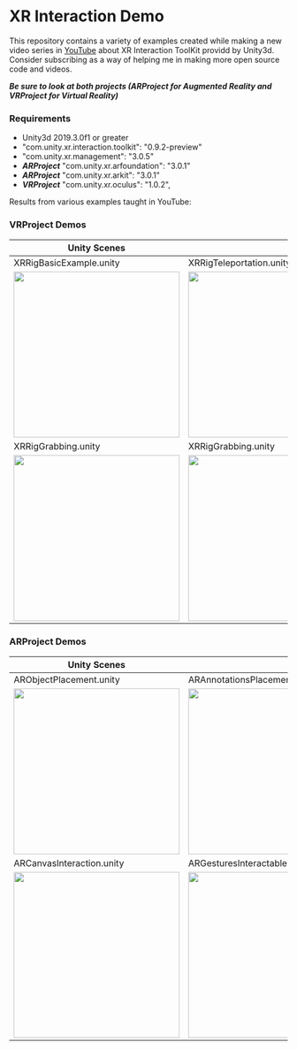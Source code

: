 # XR Interaction Demo
This repository contains a variety of examples created while making a new video series in [YouTube](https://www.youtube.com/playlist?list=PLQMQNmwN3Fvx2d7uNxMkVOs1aUV-vxrlf) about XR Interaction ToolKit providd by Unity3d. Consider subscribing as a way of helping me in making more open source code and videos.

***Be sure to look at both projects (ARProject for Augmented Reality and VRProject for Virtual Reality)***

### Requirements

* Unity3d 2019.3.0f1 or greater
* "com.unity.xr.interaction.toolkit": "0.9.2-preview"
* "com.unity.xr.management": "3.0.5"
* ***ARProject*** "com.unity.xr.arfoundation": "3.0.1"
* ***ARProject*** "com.unity.xr.arkit": "3.0.1"
* ***VRProject*** "com.unity.xr.oculus": "1.0.2",

Results from various examples taught in YouTube:

### VRProject Demos

|Unity Scenes||
|---|---|
|XRRigBasicExample.unity|XRRigTeleportation.unity|
|<img src="https://github.com/dilmerv/XRInteractionDemo/blob/master/docs/images/xrrigbasicexample.gif" width="300">|<img src="https://github.com/dilmerv/XRInteractionDemo/blob/master/docs/images/xrrigteleportation.gif" width="300">
|XRRigGrabbing.unity|XRRigGrabbing.unity|
|<img src="https://github.com/dilmerv/XRInteractionDemo/blob/master/docs/images/xrgrab_1.gif" width="300">|<img src="https://github.com/dilmerv/XRInteractionDemo/blob/master/docs/images/xrgrab_2.gif" width="300">|


### ARProject Demos

|Unity Scenes||
|---|---|
|ARObjectPlacement.unity|ARAnnotationsPlacement.unity|
|<img src="https://github.com/dilmerv/XRInteractionDemo/blob/master/docs/images/arobjectplacement.gif" width="300">|<img src="https://github.com/dilmerv/XRInteractionDemo/blob/master/docs/images/arannotationsplacement.gif" width="300">|
|ARCanvasInteraction.unity|ARGesturesInteractableLog.unity|
|<img src="https://github.com/dilmerv/XRInteractionDemo/blob/master/docs/images/arcanvasinteraction.gif" width="300">|<img src="https://github.com/dilmerv/XRInteractionDemo/blob/master/docs/images/argesturesinteractablelog.gif" width="300">|